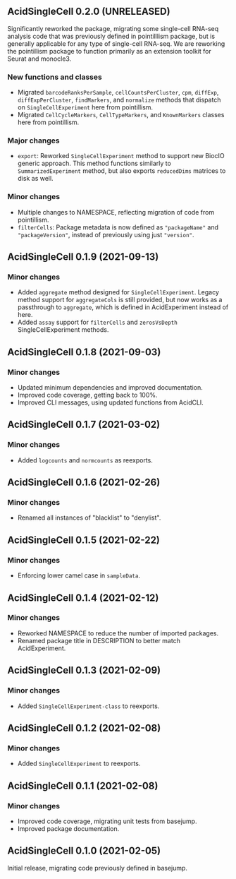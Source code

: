 ## AcidSingleCell 0.2.0 (UNRELEASED)

Significantly reworked the package, migrating some single-cell RNA-seq analysis
code that was previously defined in pointilllism package, but is generally
applicable for any type of single-cell RNA-seq. We are reworking the pointillism
package to function primarily as an extension toolkit for Seurat and monocle3.

### New functions and classes

- Migrated `barcodeRanksPerSample`, `cellCountsPerCluster`, `cpm`, `diffExp`,
  `diffExpPerCluster`, `findMarkers`, and `normalize` methods that dispatch on
  `SingleCellExperiment` here from pointillism.
- Migrated `CellCycleMarkers`, `CellTypeMarkers`, and `KnownMarkers` classes
  here from pointillism.

### Major changes

- `export`: Reworked `SingleCellExperiment` method to support new BiocIO
  generic approach. This method functions similarly to `SummarizedExperiment`
  method, but also exports `reducedDims` matrices to disk as well.

### Minor changes

- Multiple changes to NAMESPACE, reflecting migration of code from pointillism.
- `filterCells`: Package metadata is now defined as `"packageName"` and
  `"packageVersion"`, instead of previously using just `"version"`.

## AcidSingleCell 0.1.9 (2021-09-13)

### Minor changes

- Added `aggregate` method designed for `SingleCellExperiment`. Legacy method
  support for `aggregateCols` is still provided, but now works as a passthrough
  to `aggregate`, which is defined in AcidExperiment instead of here.
- Added `assay` support for `filterCells` and `zerosVsDepth`
  SingleCellExperiment methods.

## AcidSingleCell 0.1.8 (2021-09-03)

### Minor changes

- Updated minimum dependencies and improved documentation.
- Improved code coverage, getting back to 100%.
- Improved CLI messages, using updated functions from AcidCLI.

## AcidSingleCell 0.1.7 (2021-03-02)

### Minor changes

- Added `logcounts` and `normcounts` as reexports.

## AcidSingleCell 0.1.6 (2021-02-26)

### Minor changes

- Renamed all instances of "blacklist" to "denylist".

## AcidSingleCell 0.1.5 (2021-02-22)

### Minor changes

- Enforcing lower camel case in `sampleData`.

## AcidSingleCell 0.1.4 (2021-02-12)

### Minor changes

- Reworked NAMESPACE to reduce the number of imported packages.
- Renamed package title in DESCRIPTION to better match AcidExperiment.

## AcidSingleCell 0.1.3 (2021-02-09)

### Minor changes

- Added `SingleCellExperiment-class` to reexports.

## AcidSingleCell 0.1.2 (2021-02-08)

### Minor changes

- Added `SingleCellExperiment` to reexports.

## AcidSingleCell 0.1.1 (2021-02-08)

### Minor changes

- Improved code coverage, migrating unit tests from basejump.
- Improved package documentation.

## AcidSingleCell 0.1.0 (2021-02-05)

Initial release, migrating code previously defined in basejump.
